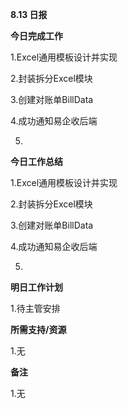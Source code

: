 **8.13 日报**

**今日完成工作**

1.Excel通用模板设计﻿并实现

2.封装拆分Excel模块

3.创建对账单BillData

4.成功通知易企收后端

5.

**今日工作总结**

﻿1.Excel通用模板设计﻿并实现

2.封装拆分Excel模块

3.创建对账单BillData

4.成功通知易企收后端

5.

**明日工作计划**

﻿1.待主管安排

**所需支持/资源**

﻿1.无

**备注**

1.无